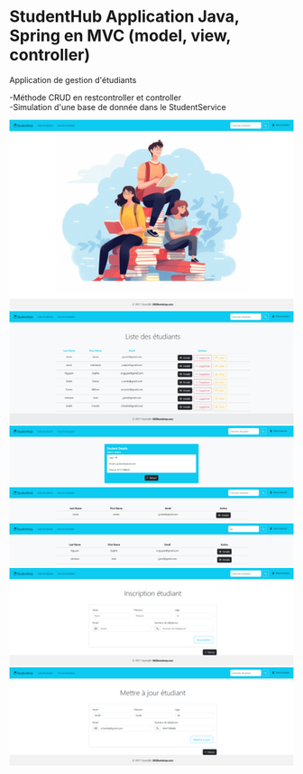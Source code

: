 # StudentHub Application Java, Spring en MVC (model, view, controller)

Application de gestion d'étudiants 

-Méthode CRUD en restcontroller et controller  
-Simulation d'une base de donnée dans le StudentService 


![Screenshot1](screenshots/localhost_8080.png)
![Screenshot2](screenshots/localhost_8080_students-1.png)
![Screenshot3](screenshots/localhost_8080_detail_7f3a9ca9-fa6d-4eb7-a1b4-7b2ec8f70c99%20(1).png)
![Screenshot4](screenshots/localhost_8080_look_namestudent=jones%20(1).png)
![Screenshot5](screenshots/localhost_8080_look_namestudent=so.png)
![Screenshot6](screenshots/localhost_8080_add%20(1).png)
![Screenshot7](screenshots/localhost_8080_edit_672ff0b3-2a1d-4635-808e-a448e0220920.png)
